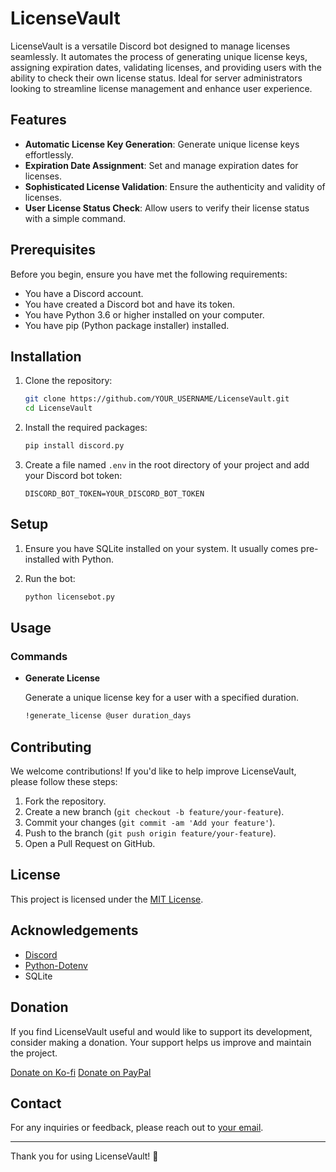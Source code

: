 # LicenseVault

LicenseVault is a versatile Discord bot designed to manage licenses seamlessly. It automates the process of generating unique license keys, assigning expiration dates, validating licenses, and providing users with the ability to check their own license status. Ideal for server administrators looking to streamline license management and enhance user experience.

## Features

- **Automatic License Key Generation**: Generate unique license keys effortlessly.
- **Expiration Date Assignment**: Set and manage expiration dates for licenses.
- **Sophisticated License Validation**: Ensure the authenticity and validity of licenses.
- **User License Status Check**: Allow users to verify their license status with a simple command.

## Prerequisites

Before you begin, ensure you have met the following requirements:

- You have a Discord account.
- You have created a Discord bot and have its token.
- You have Python 3.6 or higher installed on your computer.
- You have pip (Python package installer) installed.

## Installation

1. Clone the repository:

    ```bash
    git clone https://github.com/YOUR_USERNAME/LicenseVault.git
    cd LicenseVault
    ```

2. Install the required packages:

    ```bash
    pip install discord.py
    ```

3. Create a file named `.env` in the root directory of your project and add your Discord bot token:

    ```env
    DISCORD_BOT_TOKEN=YOUR_DISCORD_BOT_TOKEN
    ```

## Setup

1. Ensure you have SQLite installed on your system. It usually comes pre-installed with Python.

2. Run the bot:

    ```bash
    python licensebot.py
    ```

## Usage

### Commands

- **Generate License**

  Generate a unique license key for a user with a specified duration.

  ```bash
  !generate_license @user duration_days

## Contributing

We welcome contributions! If you'd like to help improve LicenseVault, please follow these steps:

1. Fork the repository.
2. Create a new branch (`git checkout -b feature/your-feature`).
3. Commit your changes (`git commit -am 'Add your feature'`).
4. Push to the branch (`git push origin feature/your-feature`).
5. Open a Pull Request on GitHub.

## License

This project is licensed under the [MIT License](LICENSE).

## Acknowledgements

- [Discord](https://github.com/Rapptz/discord.py)
- [Python-Dotenv](https://github.com/theskumar/python-dotenv)
- SQLite

## Donation

If you find LicenseVault useful and would like to support its development, consider making a donation. Your support helps us improve and maintain the project.

[Donate on Ko-fi](https://ko-fi.com/wazupbutrcup)
[Donate on PayPal](https://www.paypal.com/donate/?business=6TUCF33LPY9K2&no_recurring=0&item_name=Development+and+Coding+Features&currency_code=USD)

## Contact

For any inquiries or feedback, please reach out to [your email](mailto:wazupbutrcup@gmail.com).

---

Thank you for using LicenseVault! 🎉